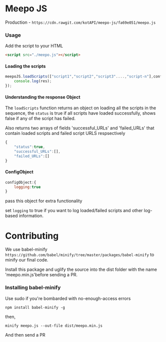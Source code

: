 # Meepo JS

Production - `https://cdn.rawgit.com/kotAPI/meepo-js/fa69e051/meepo.js`


### Usage

Add the script to your HTML
```html
<script src="./meepo.js"></script>
```

#### Loading the scripts 
```javascript
meepoJS.loadScripts(["script1","script2","script3"....,"script-n"],configObject).then(res => {
	console.log(res);
});
```

#### Understanding the response Object

The `loadScripts` function returns an object on loading all the scripts in the sequence,
the `status` is true if all scripts have loaded successfully, shows false if any of the script has failed.

Also returns two arrays of fields 'successful_URLs' and 'failed_URLs' that contain loaded scripts and failed script URLS respsectively

```javascript
{
	"status":true,
	"successful_URLs":[],
	"failed_URLs":[]
}
```

#### ConfigObject

```javascript
configObject:{
	logging:true
}
```
pass this object for extra functionality

set `logging` to true if you want to log loaded/failed scripts and other log-based information.





# Contributing

We use babel-minify `https://github.com/babel/minify/tree/master/packages/babel-minify` to minify our final code.

Install this package and uglify the source into the dist folder with the name 'meepo.min.js'before sending a PR.

### Installing babel-minify

Use sudo if you're bombarded with no-enough-access errors
```
npm install babel-minify -g
```

then,

```
minify meepo.js --out-file dist/meepo.min.js
```

And then send a PR